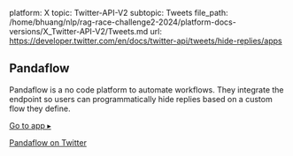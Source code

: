 platform: X
topic: Twitter-API-V2
subtopic: Tweets
file_path: /home/bhuang/nlp/rag-race-challenge2-2024/platform-docs-versions/X_Twitter-API-V2/Tweets.md
url: https://developer.twitter.com/en/docs/twitter-api/tweets/hide-replies/apps

## Pandaflow

Pandaflow is a no code platform to automate workflows. They integrate the endpoint so users can programmatically hide replies based on a custom flow they define.

[Go to app ▸](https://pandaflow.io/ "Go to app ▸")

[Pandaflow on Twitter](https://twitter.com/pandaflowio "Pandaflow on Twitter")